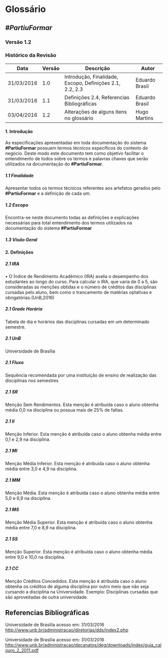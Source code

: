 # **Glossário**

##  ***#PartiuFormar***
   
### **Versão 1.2**

### Histórico da Revisão
Data|Versão|Descrição|Autor
-----|------|---------|-------
31/03/2016|1.0|Introdução, Finalidade, Escopo, Definições 2.1, 2.2, 2.3|Eduardo Brasil
31/03/2016|1.1|Definições 2.4, Referencias Bibliográficas |Eduardo Brasil
03/04/2016|1.2|Alterações de alguns itens no glossário|Hugo Martins

#### 1. Introdução

As especificações apresentadas em toda documentação do sistema **#PartiuFormar** possuem termos técnicos específicos do contexto de negócio. Deste modo este documento tem como objetivo facilitar o entendimento de todos sobre os termos e palavras chaves que serão utilizados na documentação do **#PartiuFormar**.

##### 1.1 Finalidade
Apresentar todos os termos técnicos referentes aos artefatos gerados pelo **#PartiuFormar** e a definição de cada um.   

##### 1.2 Escopo

Encontra-se neste documento todas as definições e explicações necessárias para total entendimento dos termos utilizados na documentação do sistema **#PartiuFormar**

##### 1.3 Visão Geral

#### 2. Definições

##### 2.1 IRA
 
• O Índice de Rendimento Acadêmico (IRA) avalia o desempenho dos estudantes ao longo do curso. Para calcular o IRA, que varia de 0 a 5, são consideradas as menções obtidas e o número de créditos das disciplinas cursadas pelo aluno, bem como o trancamento de matérias optativas e obrigatórias.(UnB,2016)

##### 2.1 Grade Horária

Tabela de dia e horários das disciplinas cursadas em um determinado semestre.

##### 2.1 UnB

Universidade de Brasília

##### 2.1 Fluxo

Sequência recomendada por uma instituição de ensino de realização das disciplinas nos semestres

##### 2.1 SR

Menção Sem Rendimentos. Esta menção é atribuída caso o aluno obtenha média 0,0 na disciplina ou possua mais de 25% de faltas.

##### 2.1 II

Menção Inferior. Esta menção é atribuída caso o aluno obtenha média entre 0,1 e 2,9 na disciplina.

##### 2.1 MI

Menção Média Inferior. Esta menção é atribuída caso o aluno obtenha média entre 3,0 e 4,9 na disciplina.

##### 2.1 MM

Menção Média. Esta menção é atribuída caso o aluno obtenha média entre 5,0 e 6,9 na disciplina.

##### 2.1 MS

Menção Média Superior. Esta menção é atribuída caso o aluno obtenha média entre 7,0 e 8,9 na disciplina.

##### 2.1 SS

Menção Superior. Esta menção é atribuída caso o aluno obtenha média entre 9,0 e 10,0 na disciplina.

##### 2.1 CC

Menção Créditos Concedidos. Esta menção é atribuída caso o aluno obtenha os créditos de alguma disciplina por outro meio que não seja cursando a disciplina na Universidade. Exemplo: Disciplinas cursadas que são aproveitadas de outra universidade.

## Referencias Bibliográficas

Universidade de Brasilia acesso em: 31/03/2016 <http://www.unb.br/administracao/diretorias/dds/index2.php>

Universidade de Brasilia acesso em: 31/03/2016 <http://www.unb.br/administracao/decanatos/deg/downloads/index/guia_calouro_2_2011.pdf>